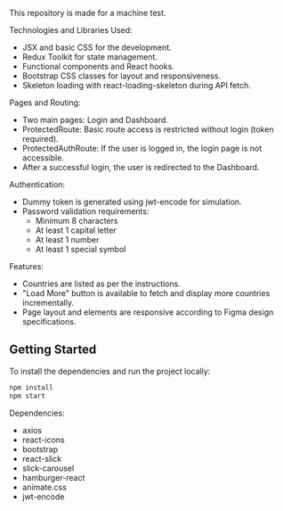 This repository is made for a machine test.

Technologies and Libraries Used:

- JSX and basic CSS for the development.
- Redux Toolkit for state management.
- Functional components and React hooks.
- Bootstrap CSS classes for layout and responsiveness.
- Skeleton loading with react-loading-skeleton during API fetch.

Pages and Routing:

- Two main pages: Login and Dashboard.
- ProtectedRoute: Basic route access is restricted without login (token required).
- ProtectedAuthRoute: If the user is logged in, the login page is not accessible.
- After a successful login, the user is redirected to the Dashboard.

Authentication:

- Dummy token is generated using jwt-encode for simulation.
- Password validation requirements:
  - Minimum 8 characters
  - At least 1 capital letter
  - At least 1 number
  - At least 1 special symbol

Features:

- Countries are listed as per the instructions.
- "Load More" button is available to fetch and display more countries incrementally.
- Page layout and elements are responsive according to Figma design specifications.

## Getting Started

To install the dependencies and run the project locally:

```bash
npm install
npm start
```

Dependencies:

- axios
- react-icons
- bootstrap
- react-slick
- slick-carousel
- hamburger-react
- animate.css
- jwt-encode
